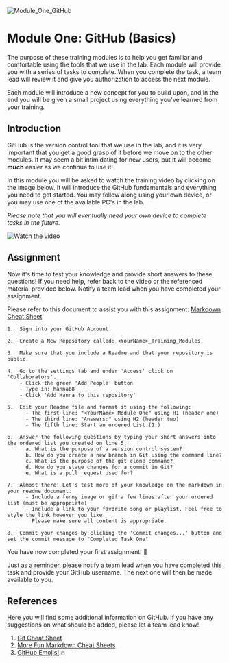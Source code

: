 
![Module_One_GitHub](https://github.com/hannab8/Module_One_GitHub/assets/83167499/b9977862-4ef7-466e-8550-2294b79ddc8a)

# Module One: GitHub (Basics)
The purpose of these training modules is to help you get familiar and comfortable using the tools that we use in the lab. Each module will provide you with a series of tasks to complete. When you complete the task, a team lead will review it and give you authorization to access the next module.

Each module will introduce a new concept for you to build upon, and in the end you will be given a small project using everything you've learned from your training.

## Introduction

GitHub is the version control tool that we use in the lab, and it is very important that you get a good grasp of it before we move on to the other modules. It may seem a bit intimidating for new users, but it will become **much** easier as we continue to use it!

In this module you will be asked to watch the training video by clicking on the image below. It will introduce the GitHub fundamentals and everything you need to get started. You may follow along using your own device, or you may use one of the available PC's in the lab. 

*Please note that you will eventually need your own device to complete tasks in the future.*

[![Watch the video](https://img.youtube.com/vi/tRZGeaHPoaw/hqdefault.jpg)](https://www.youtube.com/embed/tRZGeaHPoaw)


## Assignment

Now it's time to test your knowledge and provide short answers to these questions! If you need help, refer back to the video or the referenced material provided below. Notify a team lead when you have completed your assignment.

Please refer to this document to assist you with this assignment: [Markdown Cheat Sheet](https://github.com/adam-p/markdown-here/wiki/Markdown-Cheatsheet)

```
1.  Sign into your GitHub Account.

2.  Create a New Repository called: <YourName>_Training_Modules

3.  Make sure that you include a Readme and that your repository is public.

4.  Go to the settings tab and under 'Access' click on 'Collaborators'.
    - Click the green 'Add People' button
    - Type in: hannab8
    - Click 'Add Hanna to this repository'

5.  Edit your Readme file and format it using the following:
      - The first line: "<YourName> Module One" using H1 (header one)
      - The third line: "Answers:" using H2 (header two)
      - The fifth line: Start an ordered List (1.)

6.  Answer the following questions by typing your short answers into the ordered list you created on line 5:
      a. What is the purpose of a version control system?
      b. How do you create a new branch in Git using the command line?
      c. What is the purpose of the git clone command?
      d. How do you stage changes for a commit in Git?
      e. What is a pull request used for?

7.  Almost there! Let's test more of your knowledge on the markdown in your readme document.
      - Include a funny image or gif a few lines after your ordered list (must be appropriate)
      - Include a link to your favorite song or playlist. Feel free to style the link however you like.
        Please make sure all content is appropriate.

8.  Commit your changes by clicking the 'Commit changes...' button and set the commit message to "Completed Task One"
```

You have now completed your first assignment! 🤘

Just as a reminder, please notify a team lead when you have completed this task and provide your GitHub username. The next one will then be made available to you.

## References
Here you will find some additional information on GitHub. If you have any suggestions on what should be added, please let a team lead know!

1. [Git Cheat Sheet](https://education.github.com/git-cheat-sheet-education.pdf)
2. [More Fun Markdown Cheat Sheets](https://enterprise.github.com/downloads/en/markdown-cheatsheet.pdf)
3. [GitHub Emojis!](https://gitmoji.dev/) :fire:
   









